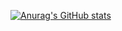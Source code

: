 [![Anurag's GitHub stats](https://github-readme-stats.vercel.app/api?iru-Y=anuraghazra)](https://github.com/anuraghazra/github-readme-stats)
